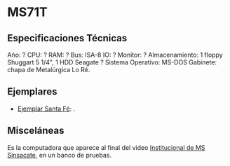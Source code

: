 MS71T
=====



Especificaciones Técnicas
---
Año: ?
CPU: ?
RAM: ?
Bus: ISA-8
IO: ?
Monitor: ?
Almacenamiento: 1 floppy Shuggart 5 1/4", 1 HDD Seagate ?
Sistema Operativo: MS-DOS
Gabinete: chapa de Metalúrgica Lo Ré.


Ejemplares
---

* [Ejemplar Santa Fé](EjemplarSantaFé/): .


Misceláneas
---

Es la computadora que aparece al final del video [Institucional de MS Sinsacate](5qfMMNM7zbc), en un banco de pruebas.


